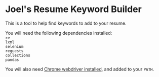 # Joel's Resume Keyword Builder
This is a tool to help find keywords to add to your resume.

You will need the following dependencies installed:<br/>
`re`<br/>
`lxml`<br/>
`selenium`<br/>
`requests`<br/>
`collections`<br/>
`pandas`<br/>

You will also need [Chrome webdriver installed](https://sites.google.com/a/chromium.org/chromedriver/getting-started), and added to your `PATH`.
